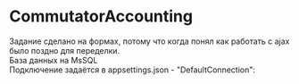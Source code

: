 # CommutatorAccounting
Задание сделано на формах, потому что когда понял как работать с ajax было поздно для переделки. </br>
База данных на MsSQL </br>
Подключение задаётся в appsettings.json - "DefaultConnection": </br>

